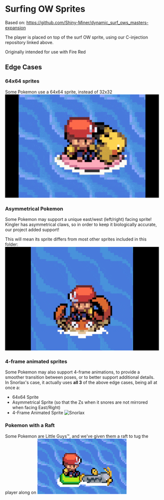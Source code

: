 # Surfing OW Sprites
Based on: https://github.com/Shiny-Miner/dynamic_surf_ows_masters-expansion

The player is placed on top of the surf OW sprite, using our C-injection repository linked above.

Originally intended for use with Fire Red

## Edge Cases

### 64x64 sprites
Some Pokemon use a 64x64 sprite, instead of 32x32
![Surfing Pikachu](_README_pics/surfing_pikachu.gif)

### Asymmetrical Pokemon
Some Pokemon may support a unique east/west (left/right) facing sprite!
Kingler has asymmetrical claws, so in order to keep it biologically accurate, our project added support!

This will mean its sprite differs from most other sprites included in this folder:
![Kingler](_README_pics/kingler.gif)

### 4-frame animated sprites
Some Pokemon may also support 4-frame animations, to provide a smoother transition between poses, or to better support additional details. In Snorlax's case, it actually uses **all 3** of the above edge cases, being all at once a:
- 64x64 Sprite
- Asymmetrical Sprite (so that the Zs when it snores are not mirrored when facing East/Right)
- 4-Frame Animated Sprite
![Snorlax](_README_pics/snorlax.gif)

### Pokemon with a Raft
Some Pokemon are Little Guys™, and we've given them a raft to tug the player along on
![Shiny Barboach with a raft](_README_pics/shiny_barboach_with_raft.png)
